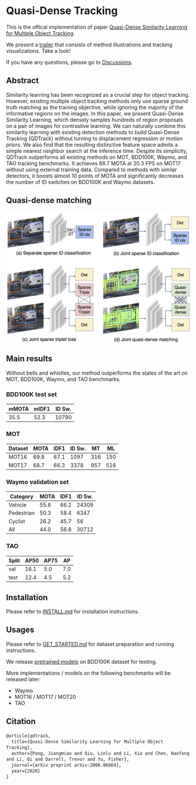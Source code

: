 # Quasi-Dense Tracking

This is the offical implementation of paper [Quasi-Dense Similarity Learning for Multiple Object Tracking](https://arxiv.org/abs/2006.06664).

We present a [trailer](https://youtu.be/o8HRJAOZidc) that consists of method illustrations and tracking visualizations. Take a look!

If you have any questions, please go to [Discussions](https://github.com/SysCV/qdtrack/discussions).

## Abstract

Similarity learning has been recognized as a crucial step for object tracking. However, existing multiple object tracking methods only use sparse ground truth matching as the training objective, while ignoring the majority of the informative regions on the images. In this paper, we present Quasi-Dense Similarity Learning, which densely samples hundreds of region proposals on a pair of images for contrastive learning. We can naturally combine this similarity learning with existing detection methods to build Quasi-Dense Tracking (QDTrack) without turning to displacement regression or motion priors. We also find that the resulting distinctive feature space admits a simple nearest neighbor search at the inference time. Despite its simplicity, QDTrack outperforms all existing methods on MOT, BDD100K, Waymo, and TAO tracking benchmarks. It achieves 68.7 MOTA at 20.3 FPS on MOT17 without using external training data. Compared to methods with similar detectors, it boosts almost 10 points of MOTA and significantly decreases the number of ID switches on BDD100K and Waymo datasets. 


## Quasi-dense matching
<img src="figures/teaser.png" width="600">

## Main results
Without bells and whistles, our method outperforms the states of the art on MOT, BDD100K, Waymo, and TAO benchmarks.


### BDD100K test set

| mMOTA | mIDF1  | ID Sw. |
|-------|--------|--------|
| 35.5  | 52.3   |  10790 |

### MOT

| Dataset | MOTA | IDF1  | ID Sw. | MT | ML |
|-------|--------|--------| ----| ---| ---|
| MOT16 | 69.8 | 67.1 | 1097 | 316 | 150 |
| MOT17 | 68.7 | 66.3 | 3378 | 957 | 516 |

### Waymo validation set

| Category   | MOTA | IDF1 | ID Sw. |
|------------|------|------|--------|
| Vehicle    | 55.6 | 66.2 | 24309  | 
| Pedestrian | 50.3 | 58.4 | 6347   |
| Cyclist    | 26.2 | 45.7 | 56     | 
| All        | 44.0 | 56.8 | 30712  | 

### TAO

| Split   | AP50 | AP75 | AP | 
|---------|------|------|----|
| val     | 16.1 | 5.0  | 7.0|
| test    | 12.4 | 4.5  | 5.2|


## Installation

Please refer to [INSTALL.md](docs/INSTALL.md) for installation instructions.


## Usages
Please refer to [GET_STARTED.md](docs/GET_STARTED.md) for dataset preparation and running instructions.

We release [pretrained models](https://drive.google.com/file/d/1YNAQgd8rMqqEG-fRj3VWlO4G5kdwJbxz/view?usp=sharing) on BDD100K dataset for testing.

More implementations / models on the following benchmarks will be released later:

- Waymo
- MOT16 / MOT17 / MOT20
- TAO


## Citation 

```
@article{qdtrack,
  title={Quasi-Dense Similarity Learning for Multiple Object Tracking},
  author={Pang, Jiangmiao and Qiu, Linlu and Li, Xia and Chen, Haofeng and Li, Qi and Darrell, Trevor and Yu, Fisher},
  journal={arXiv preprint arXiv:2006.06664},
  year={2020}
}
```
